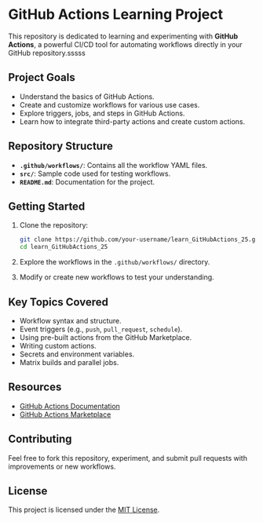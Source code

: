 # GitHub Actions Learning Project

This repository is dedicated to learning and experimenting with **GitHub Actions**, a powerful CI/CD tool for automating workflows directly in your GitHub repository.sssss

## Project Goals

- Understand the basics of GitHub Actions.
- Create and customize workflows for various use cases.
- Explore triggers, jobs, and steps in GitHub Actions.
- Learn how to integrate third-party actions and create custom actions.

## Repository Structure

- **`.github/workflows/`**: Contains all the workflow YAML files.
- **`src/`**: Sample code used for testing workflows.
- **`README.md`**: Documentation for the project.

## Getting Started

1. Clone the repository:
    ```bash
    git clone https://github.com/your-username/learn_GitHubActions_25.git
    cd learn_GitHubActions_25
    ```

2. Explore the workflows in the `.github/workflows/` directory.

3. Modify or create new workflows to test your understanding.

## Key Topics Covered

- Workflow syntax and structure.
- Event triggers (e.g., `push`, `pull_request`, `schedule`).
- Using pre-built actions from the GitHub Marketplace.
- Writing custom actions.
- Secrets and environment variables.
- Matrix builds and parallel jobs.

## Resources

- [GitHub Actions Documentation](https://docs.github.com/en/actions)
- [GitHub Actions Marketplace](https://github.com/marketplace?type=actions)

## Contributing

Feel free to fork this repository, experiment, and submit pull requests with improvements or new workflows.

## License

This project is licensed under the [MIT License](LICENSE).
